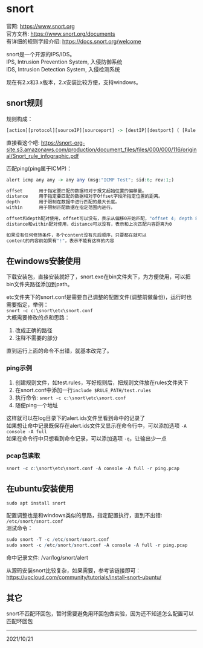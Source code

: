 # snort

官网: https://www.snort.org  
官方文档: https://www.snort.org/documents  
有详细的规则字段介绍: https://docs.snort.org/welcome  

snort是一个开源的IPS/IDS。  
IPS, Intrusion Prevention System, 入侵防御系统  
IDS, Intrusion Detection System, 入侵检测系统  

现在有2.x和3.x版本，2.x安装比较方便，支持windows。  


## snort规则
规则构成：  
```r
[action][protocol][sourceIP][sourceport] -> [destIP][destport] ( [Rule options] )
```
直接看这个吧: https://snort-org-site.s3.amazonaws.com/production/document_files/files/000/000/116/original/Snort_rule_infographic.pdf  

匹配ping(ping属于ICMP)：  
```r
alert icmp any any -> any any (msg:"ICMP Test"; sid:6; rev:1;)
```

```r
offset      用于指定要匹配的数据相对于报文起始位置的偏移量。
distance    用于指定要匹配的数据相对于Offset字段所指定位置的距离。
depth       用于限制在数据中进行匹配的最大长度。
within      用于限制匹配数据在指定范围内进行。

offset和depth配对使用，offset可以没有，表示从偏移0开始匹配，"offset 4; depth 8"表示匹配范围[4,12]的内容
distance和within配对使用，distance可以没有，表示和上次匹配内容距离为0

如果没有任何修饰条件，多个content没有先后顺序，只要都在就可以
content的内容前如果有"!"，表示不能有这样的内容
```


## 在windows安装使用
下载安装包，直接安装就好了，snort.exe在bin文件夹下，为方便使用，可以把bin文件夹路径添加到path。  

etc文件夹下的snort.conf是需要自己调整的配置文件(调整前做备份)，运行时也需要指定，举例：  
`snort -c c:\snort\etc\snort.conf`  
大概需要修改的点和思路：  
1. 改成正确的路径
2. 注释不需要的部分

直到运行上面的命令不出错，就基本改完了。  

### ping示例
1. 创建规则文件，如test.rules，写好规则后，把规则文件放在rules文件夹下  
2. 在snort.conf中添加一行`include $RULE_PATH/test.rules`  
3. 执行命令: `snort -c c:\snort\etc\snort.conf`
4. 随便ping一个地址

这样就可以在log目录下的alert.ids文件里看到命中的记录了  
如果想让命中记录既保存在alert.ids文件又显示在命令行中，可以添加选项 `-A console -A full`  
如果在命令行中只想看到命令记录，可以添加选项 `-q`，让输出少一点  

### pcap包读取  
```r
snort -c c:\snort\etc\snort.conf -A console -A full -r ping.pcap
```


## 在ubuntu安装使用
```r
sudo apt install snort
```

配置调整也是和windows类似的思路，指定配置执行，直到不出错: `/etc/snort/snort.conf`  
测试命令：  
```r
sudo snort -T -c /etc/snort/snort.conf
sudo snort -c /etc/snort/snort.conf -A console -A full -r ping.pcap
```
命中记录文件: /var/log/snort/alert  

从源码安装snort比较复杂，如果需要，参考该链接即可：  
https://upcloud.com/community/tutorials/install-snort-ubuntu/  


## 其它
snort不匹配环回包，暂时需要避免用环回包做实验，因为还不知道怎么配置可以匹配环回包  


---
2021/10/21  

